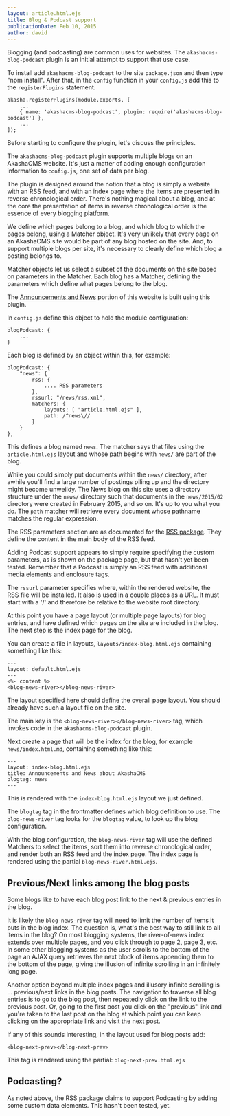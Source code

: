 ```yaml
---
layout: article.html.ejs
title: Blog & Podcast support
publicationDate: Feb 10, 2015
author: david
---
```


Blogging (and podcasting) are common uses for websites.  The `akashacms-blog-podcast` plugin is an initial attempt to support that use case.

To install add `akashacms-blog-podcast` to the site `package.json` and then type "npm install".  After that, in the `config` function in your `config.js` add this to the `registerPlugins` statement.

    akasha.registerPlugins(module.exports, [
        ...
        { name: 'akashacms-blog-podcast', plugin: require('akashacms-blog-podcast') },
        ...
    ]);

Before starting to configure the plugin, let's discuss the principles.

The `akashacms-blog-podcast` plugin supports multiple blogs on an AkashaCMS website.  It's just a matter of adding enough configuration information to `config.js`, one set of data per blog.

The plugin is designed around the notion that a blog is simply a website with an RSS feed, and with an index page where the items are presented in reverse chronological order.  There's nothing magical about a blog, and at the core the presentation of items in reverse chronological order is the essence of every blogging platform.

We define which pages belong to a blog, and which blog to which the pages belong, using a Matcher object.  It's very unlikely that every page on an AkashaCMS site would be part of any blog hosted on the site.  And, to support multiple blogs per site, it's necessary to clearly define which blog a posting belongs to.

Matcher objects let us select a subset of the documents on the site based on parameters in the Matcher.  Each blog has a Matcher, defining the parameters which define what pages belong to the blog.

The [Announcements and News](/news/index.html) portion of this website is built using this plugin.

In `config.js` define this object to hold the module configuration:

	blogPodcast: {
        ...
    }

Each blog is defined by an object within this, for example:

	blogPodcast: {
		"news": {
			rss: {
                .... RSS parameters
			},
			rssurl: "/news/rss.xml",
			matchers: {
				layouts: [ "article.html.ejs" ],
				path: /^news\//
			}
		}
	},

This defines a blog named `news`.  The matcher says that files using the `article.html.ejs` layout and whose path begins with `news/` are part of the blog.

While you could simply put documents within the `news/` directory, after awhile you'll find a large number of postings piling up and the directory might become unweildy.  The News blog on this site uses a directory structure under the `news/` directory such that documents in the `news/2015/02` directory were created in February 2015, and so on.  It's up to you what you do.  The `path` matcher will retrieve every document whose pathname matches the regular expression.

The RSS parameters section are as documented for the [RSS package](https://www.npmjs.com/package/rss).  They define the content in the main body of the RSS feed.

Adding Podcast support appears to simply require specifying the custom parameters, as is shown on the package page, but that hasn't yet been tested.  Remember that a Podcast is simply an RSS feed with additional media elements and enclosure tags.

The `rssurl` parameter specifies where, within the rendered website, the RSS file will be installed.  It also is used in a couple places as a URL.  It must start with a '/' and therefore be relative to the website root directory.

At this point you have a page layout (or multiple page layouts) for blog entries, and have defined which pages on the site are included in the blog.  The next step is the index page for the blog.

You can create a file in layouts, `layouts/index-blog.html.ejs` containing something like this:

    ---
    layout: default.html.ejs
    ---
    <%- content %>
    <blog-news-river></blog-news-river>

The layout specified here should define the overall page layout.  You should already have such a layout file on the site.

The main key is the `<blog-news-river></blog-news-river>` tag, which invokes code in the `akashacms-blog-podcast` plugin.

Next create a page that will be the index for the blog, for example `news/index.html.md`, containing something like this:

    ---
    layout: index-blog.html.ejs
    title: Announcements and News about AkashaCMS
    blogtag: news
    ---

This is rendered with the `index-blog.html.ejs` layout we just defined.

The `blogtag` tag in the frontmatter defines which blog definition to use.  The `blog-news-river` tag looks for the `blogtag` value, to look up the blog configuration.

With the blog configuration, the `blog-news-river` tag will use the defined Matchers to select the items, sort them into reverse chronological order, and render both an RSS feed and the index page.  The index page is rendered using the partial `blog-news-river.html.ejs`.

## Previous/Next links among the blog posts

Some blogs like to have each blog post link to the next & previous entries in the blog.

It is likely the `blog-news-river` tag will need to limit the number of items it puts in the blog index.  The question is, what's the best way to still link to all items in the blog?  On most blogging systems, the river-of-news index extends over multiple pages, and you click through to page 2, page 3, etc.  In some other blogging systems as the user scrolls to the bottom of the page an AJAX query retrieves the next block of items appending them to the bottom of the page, giving the illusion of infinite scrolling in an infinitely long page.

Another option beyond multiple index pages and illusory infinite scrolling is ... previous/next links in the blog posts.  The navigation to traverse all blog entries is to go to the blog post, then repeatedly click on the link to the previous post.  Or, going to the first post you click on the "previous" link and you're taken to the last post on the blog at which point you can keep clicking on the appropriate link and visit the next post.

If any of this sounds interesting, in the layout used for blog posts add:

```
<blog-next-prev></blog-next-prev>
```

This tag is rendered using the partial: `blog-next-prev.html.ejs`

## Podcasting?

As noted above, the RSS package claims to support Podcasting by adding some custom data elements.  This hasn't been tested, yet.
